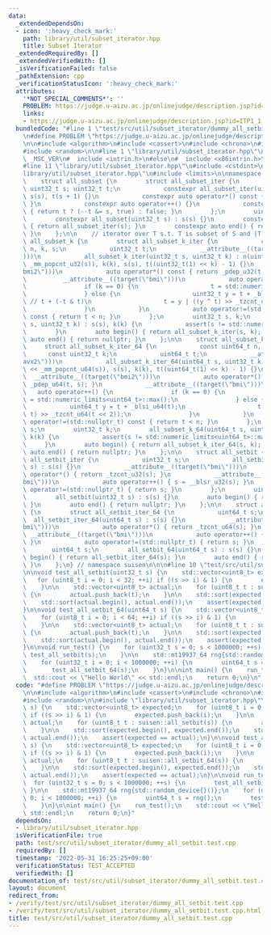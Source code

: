 ```yaml
---
data:
  _extendedDependsOn:
  - icon: ':heavy_check_mark:'
    path: library/util/subset_iterator.hpp
    title: Subset Iterator
  _extendedRequiredBy: []
  _extendedVerifiedWith: []
  _isVerificationFailed: false
  _pathExtension: cpp
  _verificationStatusIcon: ':heavy_check_mark:'
  attributes:
    '*NOT_SPECIAL_COMMENTS*': ''
    PROBLEM: https://judge.u-aizu.ac.jp/onlinejudge/description.jsp?id=ITP1_1_A
    links:
    - https://judge.u-aizu.ac.jp/onlinejudge/description.jsp?id=ITP1_1_A
  bundledCode: "#line 1 \"test/src/util/subset_iterator/dummy_all_setbit.test.cpp\"\
    \n#define PROBLEM \"https://judge.u-aizu.ac.jp/onlinejudge/description.jsp?id=ITP1_1_A\"\
    \n\n#include <algorithm>\n#include <cassert>\n#include <chrono>\n#include <iostream>\n\
    #include <random>\n\n#line 1 \"library/util/subset_iterator.hpp\"\n\n\n\n#ifdef\
    \ _MSC_VER\n#  include <intrin.h>\n#else\n#  include <x86intrin.h>\n#endif\n\n\
    #line 11 \"library/util/subset_iterator.hpp\"\n#include <cstdint>\n#line 13 \"\
    library/util/subset_iterator.hpp\"\n#include <limits>\n\nnamespace suisen {\n\
    \    struct all_subset {\n        struct all_subset_iter {\n            const\
    \ uint32_t s; uint32_t t;\n            constexpr all_subset_iter(uint32_t s) :\
    \ s(s), t(s + 1) {}\n            constexpr auto operator*() const { return t;\
    \ }\n            constexpr auto operator++() {}\n            constexpr auto operator!=(std::nullptr_t)\
    \ { return t ? (--t &= s, true) : false; }\n        };\n        uint32_t s;\n\
    \        constexpr all_subset(uint32_t s) : s(s) {}\n        constexpr auto begin()\
    \ { return all_subset_iter(s); }\n        constexpr auto end() { return nullptr;\
    \ }\n    };\n\n    // iterator over T s.t. T is subset of S and |T| = k\n    struct\
    \ all_subset_k {\n        struct all_subset_k_iter {\n            const uint32_t\
    \ n, k, s;\n            uint32_t t;\n            __attribute__((target(\"avx2\"\
    )))\n            all_subset_k_iter(uint32_t s, uint32_t k) : n(uint32_t(1) <<\
    \ _mm_popcnt_u32(s)), k(k), s(s), t((uint32_t(1) << k) - 1) {}\n            __attribute__((target(\"\
    bmi2\")))\n            auto operator*() const { return _pdep_u32(t, s); }\n  \
    \          __attribute__((target(\"bmi\")))\n            auto operator++() {\n\
    \                if (k == 0) {\n                    t = std::numeric_limits<uint32_t>::max();\n\
    \                } else {\n                    uint32_t y = t + _blsi_u32(t);\
    \ // t + (-t & t)\n                    t = y | ((y ^ t) >> _tzcnt_u32(t << 2));\n\
    \                }\n            }\n            auto operator!=(std::nullptr_t)\
    \ const { return t < n; }\n        };\n        uint32_t s, k;\n        all_subset_k(uint32_t\
    \ s, uint32_t k) : s(s), k(k) {\n            assert(s != std::numeric_limits<uint32_t>::max());\n\
    \        }\n        auto begin() { return all_subset_k_iter(s, k); }\n       \
    \ auto end() { return nullptr; }\n    };\n\n    struct all_subset_k_64 {\n   \
    \     struct all_subset_k_iter_64 {\n            const uint64_t n, s;\n      \
    \      const uint32_t k;\n            uint64_t t;\n            __attribute__((target(\"\
    avx2\")))\n            all_subset_k_iter_64(uint64_t s, uint32_t k) : n(uint64_t(1)\
    \ << _mm_popcnt_u64(s)), s(s), k(k), t((uint64_t(1) << k) - 1) {}\n          \
    \  __attribute__((target(\"bmi2\")))\n            auto operator*() const { return\
    \ _pdep_u64(t, s); }\n            __attribute__((target(\"bmi\")))\n         \
    \   auto operator++() {\n                if (k == 0) {\n                    t\
    \ = std::numeric_limits<uint64_t>::max();\n                } else {\n        \
    \            uint64_t y = t + _blsi_u64(t);\n                    t = y | ((y ^\
    \ t) >> _tzcnt_u64(t << 2));\n                }\n            }\n            auto\
    \ operator!=(std::nullptr_t) const { return t < n; }\n        };\n        uint64_t\
    \ s;\n        uint32_t k;\n        all_subset_k_64(uint64_t s, uint32_t k) : s(s),\
    \ k(k) {\n            assert(s != std::numeric_limits<uint64_t>::max());\n   \
    \     }\n        auto begin() { return all_subset_k_iter_64(s, k); }\n       \
    \ auto end() { return nullptr; }\n    };\n\n    struct all_setbit {\n        struct\
    \ all_setbit_iter {\n            uint32_t s;\n            all_setbit_iter(uint32_t\
    \ s) : s(s) {}\n            __attribute__((target(\"bmi\")))\n            auto\
    \ operator*() { return _tzcnt_u32(s); }\n            __attribute__((target(\"\
    bmi\")))\n            auto operator++() { s = __blsr_u32(s); }\n            auto\
    \ operator!=(std::nullptr_t) { return s; }\n        };\n        uint32_t s;\n\
    \        all_setbit(uint32_t s) : s(s) {}\n        auto begin() { return all_setbit_iter(s);\
    \ }\n        auto end() { return nullptr; }\n    };\n\n    struct all_setbit_64\
    \ {\n        struct all_setbit_iter_64 {\n            uint64_t s;\n          \
    \  all_setbit_iter_64(uint64_t s) : s(s) {}\n            __attribute__((target(\"\
    bmi\")))\n            auto operator*() { return _tzcnt_u64(s); }\n           \
    \ __attribute__((target(\"bmi\")))\n            auto operator++() { s = __blsr_u64(s);\
    \ }\n            auto operator!=(std::nullptr_t) { return s; }\n        };\n \
    \       uint64_t s;\n        all_setbit_64(uint64_t s) : s(s) {}\n        auto\
    \ begin() { return all_setbit_iter_64(s); }\n        auto end() { return nullptr;\
    \ }\n    };\n} // namespace suisen\n\n\n#line 10 \"test/src/util/subset_iterator/dummy_all_setbit.test.cpp\"\
    \n\nvoid test_all_setbit(uint32_t s) {\n    std::vector<uint8_t> expected;\n \
    \   for (uint8_t i = 0; i < 32; ++i) if ((s >> i) & 1) {\n        expected.push_back(i);\n\
    \    }\n\n    std::vector<uint8_t> actual;\n    for (uint8_t t : suisen::all_setbit(s))\
    \ {\n        actual.push_back(t);\n    }\n\n    std::sort(expected.begin(), expected.end());\n\
    \    std::sort(actual.begin(), actual.end());\n    assert(expected == actual);\n\
    }\n\nvoid test_all_setbit_64(uint64_t s) {\n    std::vector<uint8_t> expected;\n\
    \    for (uint8_t i = 0; i < 64; ++i) if ((s >> i) & 1) {\n        expected.push_back(i);\n\
    \    }\n\n    std::vector<uint8_t> actual;\n    for (uint8_t t : suisen::all_setbit_64(s))\
    \ {\n        actual.push_back(t);\n    }\n\n    std::sort(expected.begin(), expected.end());\n\
    \    std::sort(actual.begin(), actual.end());\n    assert(expected == actual);\n\
    }\n\nvoid run_test() {\n    for (uint32_t s = 0; s < 1000000; ++s) {\n       \
    \ test_all_setbit(s);\n    }\n\n    std::mt19937_64 rng{std::random_device{}()};\n\
    \    for (uint32_t i = 0; i < 1000000; ++i) {\n        uint64_t s = rng();\n \
    \       test_all_setbit_64(s);\n    }\n}\n\nint main() {\n    run_test();\n  \
    \  std::cout << \"Hello World\" << std::endl;\n    return 0;\n}\n"
  code: "#define PROBLEM \"https://judge.u-aizu.ac.jp/onlinejudge/description.jsp?id=ITP1_1_A\"\
    \n\n#include <algorithm>\n#include <cassert>\n#include <chrono>\n#include <iostream>\n\
    #include <random>\n\n#include \"library/util/subset_iterator.hpp\"\n\nvoid test_all_setbit(uint32_t\
    \ s) {\n    std::vector<uint8_t> expected;\n    for (uint8_t i = 0; i < 32; ++i)\
    \ if ((s >> i) & 1) {\n        expected.push_back(i);\n    }\n\n    std::vector<uint8_t>\
    \ actual;\n    for (uint8_t t : suisen::all_setbit(s)) {\n        actual.push_back(t);\n\
    \    }\n\n    std::sort(expected.begin(), expected.end());\n    std::sort(actual.begin(),\
    \ actual.end());\n    assert(expected == actual);\n}\n\nvoid test_all_setbit_64(uint64_t\
    \ s) {\n    std::vector<uint8_t> expected;\n    for (uint8_t i = 0; i < 64; ++i)\
    \ if ((s >> i) & 1) {\n        expected.push_back(i);\n    }\n\n    std::vector<uint8_t>\
    \ actual;\n    for (uint8_t t : suisen::all_setbit_64(s)) {\n        actual.push_back(t);\n\
    \    }\n\n    std::sort(expected.begin(), expected.end());\n    std::sort(actual.begin(),\
    \ actual.end());\n    assert(expected == actual);\n}\n\nvoid run_test() {\n  \
    \  for (uint32_t s = 0; s < 1000000; ++s) {\n        test_all_setbit(s);\n   \
    \ }\n\n    std::mt19937_64 rng{std::random_device{}()};\n    for (uint32_t i =\
    \ 0; i < 1000000; ++i) {\n        uint64_t s = rng();\n        test_all_setbit_64(s);\n\
    \    }\n}\n\nint main() {\n    run_test();\n    std::cout << \"Hello World\" <<\
    \ std::endl;\n    return 0;\n}"
  dependsOn:
  - library/util/subset_iterator.hpp
  isVerificationFile: true
  path: test/src/util/subset_iterator/dummy_all_setbit.test.cpp
  requiredBy: []
  timestamp: '2022-05-31 16:25:25+09:00'
  verificationStatus: TEST_ACCEPTED
  verifiedWith: []
documentation_of: test/src/util/subset_iterator/dummy_all_setbit.test.cpp
layout: document
redirect_from:
- /verify/test/src/util/subset_iterator/dummy_all_setbit.test.cpp
- /verify/test/src/util/subset_iterator/dummy_all_setbit.test.cpp.html
title: test/src/util/subset_iterator/dummy_all_setbit.test.cpp
---
```

